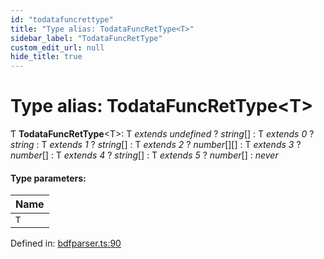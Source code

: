 ```yaml
---
id: "todatafuncrettype"
title: "Type alias: TodataFuncRetType<T>"
sidebar_label: "TodataFuncRetType"
custom_edit_url: null
hide_title: true
---
```


# Type alias: TodataFuncRetType<T\>

Ƭ **TodataFuncRetType**<T\>: T *extends* *undefined* ? *string*[] : T *extends* *0* ? *string* : T *extends* *1* ? *string*[] : T *extends* *2* ? *number*[][] : T *extends* *3* ? *number*[] : T *extends* *4* ? *string*[] : T *extends* *5* ? *number*[] : *never*

#### Type parameters:

Name |
------ |
`T` |

Defined in: [bdfparser.ts:90](https://github.com/tomchen/bdfparser-js/blob/dfd4e71/src/bdfparser.ts#L90)
